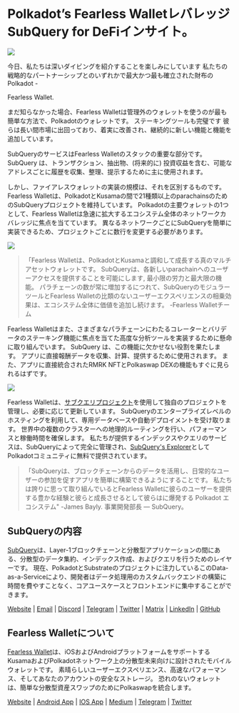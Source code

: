 # Polkadot’s Fearless WalletレバレッジSubQuery for DeFiインサイト。

![](https://miro.medium.com/max/1400/1*HcPJ-5hy6WZrLhkuL6P2BA.png)

今日、私たちは深いダイビングを紹介することを楽しみにしています 私たちの戦略的なパートナーシップとのいずれかで最大かつ最も確立された財布の Polkadot -

Fearless Wallet. [](https://fearlesswallet.io/)</p> 

まだ知らなかった場合、Fearless Walletは管理外のウォレットを使うのが最も簡単な方法で、Polkadotのウォレットです。 ステーキングツールも完璧です 彼らは長い間市場に出回っており、着実に改善され、継続的に新しい機能と機能を追加しています。

SubQueryのサービスはFearless Walletのスタックの重要な部分です。 SubQuery は、トランザクション、抽出物、(将来的に) 投資収益を含む、可能なアドレスごとに履歴を収集、整理、提示するために主に使用されます。

しかし、ファイアレスウォレットの実装の規模は、それを区別するものです。 Fearless Walletは、PolkadotとKusamaの間で21種類以上のparachainsのためのSubQueryプロジェクトを維持しています。 Polkadotの主要ウォレットの1つとして、Fearless Walletは急速に拡大するエコシステム全体のネットワークカバレッジに焦点を当てています。 異なるネットワークごとにSubQueryを簡単に実装できるため、プロジェクトごとに数行を変更する必要があります。

![](https://miro.medium.com/max/1400/1*5D3J7-_HC2tAP05oOlV5yw.png)



> 「Fearless Walletは、PolkadotとKusamaと調和して成長する真のマルチアセットウォレットです。 SubQueryは、各新しいparachainへのユーザーアクセスを提供することを可能にします, 最小限の労力と最大限の機能。 パラチェーンの数が常に増加するにつれて、SubQueryのモジュラーツールとFearless Walletの比類のないユーザーエクスペリエンスの相乗効果は、エコシステム全体に価値を追加し続けます。 -Fearless Walletチーム

Fearless Walletはまた、さまざまなパラチェーンにわたるコレーターとバリデータのステーキング機能に焦点を当てた高度な分析ツールを実装するために懸命に取り組んでいます。 SubQuery は、この機能に欠かせない役割を果たします。 アプリに直接報酬データを収集、計算、提供するために使用されます。 また、アプリに直接統合されたRMRK NFTとPolkaswap DEXの機能もすぐに見られるはずです。

![](https://miro.medium.com/max/1400/1*3X7m4-m0NJ3xQ44UKZB7tw.png)

Fearless Walletは、[サブクエリプロジェクト](https://project.subquery.network/)を使用して独自のプロジェクトを管理し、必要に応じて更新しています。 SubQueryのエンタープライズレベルのホスティングを利用して、専用データベースや自動デプロイメントを受け取ります。 世界中の複数のクラスターへの地理的ルーティングを行い、パフォーマンスと稼働時間を確保します。 私たちが提供するインデックスやクエリのサービスは、SubQueryによって完全に管理され、[SubQuery's Explorer](https://explorer.subquery.network/)としてPolkadotコミュニティに無料で提供されています。



> 「SubQueryは、ブロックチェーンからのデータを活用し、日常的なユーザーの参加を促すアプリを簡単に構築できるようにすることです。 私たちは誇りに思って取り組んでいるとFearless Walletに彼らのユーザーを提供する豊かな経験と彼らと成長させるとして彼らはに爆発する Polkadot エコシステム" -James Bayly. 事業開発部長 — SubQuery。



## SubQueryの内容

[SubQuery](https://subquery.network/)は、Layer-1ブロックチェーンと分散型アプリケーションの間にある、分散型のデータ集約、インデックス作成、およびクエリを行うためのレイヤーです。 現在、PolkadotとSubstrateのプロジェクトに注力しているこのData-as-a-Serviceにより、開発者はデータ処理用のカスタムバックエンドの構築に時間を費やすことなく、コアユースケースとフロントエンドに集中することができます。

[Website](https://subquery.network/) | [Email](hello@subquery.network) | [Discord](https://discord.com/invite/78zg8aBSMG) | [Telegram](https://t.me/subquerynetwork) | [Twitter](https://twitter.com/subquerynetwork) | [Matrix](https://matrix.to/#/#subquery:matrix.org) | [LinkedIn](https://www.linkedin.com/company/subquery) | [GitHub](https://www.youtube.com/channel/UCi1a6NUUjegcLHDFLr7CqLw)



## Fearless Walletについて

[Fearless Wallet](https://fearlesswallet.io/)は、iOSおよびAndroidプラットフォームをサポートするKusamaおよびPolkadotネットワーク上の分散型未来向けに設計されたモバイルウォレットです。 素晴らしいユーザーエクスペリエンス、高速なパフォーマンス、そしてあなたのアカウントの安全なストレージ。 恐れのないウォレットは、簡単な分散型資産スワップのためにPolkaswapを統合します。

[Website](https://fearlesswallet.io/) | [Android App](https://play.google.com/store/apps/details?id=jp.co.soramitsu.fearless) | [IOS App](https://apps.apple.com/us/app/fearless-wallet/id1537251089) | [Medium](https://medium.com/fearlesswallet/) | [Telegram](https://t.me/fearlesswallet) | [Twitter](https://twitter.com/FearlessWallet)
